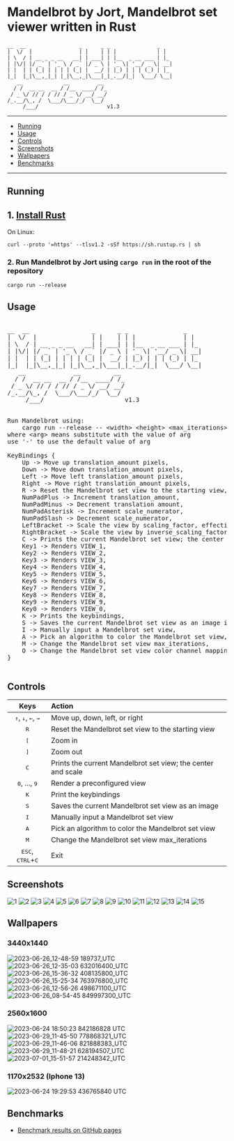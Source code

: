 # Mandelbrot by Jort, Mandelbrot set viewer written in Rust
    __  __                 _      _ _               _   
    |  \/  |               | |    | | |             | |  
    | \  / | __ _ _ __   __| | ___| | |__  _ __ ___ | |_ 
    | |\/| |/ _` | '_ \ / _` |/ _ \ | '_ \| '__/ _ \| __|
    | |  | | (_| | | | | (_| |  __/ | |_) | | | (_) | |_ 
    |_|  |_|\__,_|_| |_|\__,_|\___|_|_.__/|_|  \___/ \__|
       __             __         __ 
      / /  __ __  __ / /__  ____/ /_
     / _ \/ // / / // / _ \/ __/ __/
    /_.__/\_, /  \___/\___/_/  \__/ 
         /___/                      v1.3
         
---
- [Running](#running)
- [Usage](#usage)
- [Controls](#controls)
- [Screenshots](#screenshots)
- [Wallpapers](#wallpapers)
- [Benchmarks](#benchmarks)
---

## Running
## 1. [Install Rust](https://www.rust-lang.org/tools/install)
On Linux:
```
curl --proto '=https' --tlsv1.2 -sSf https://sh.rustup.rs | sh
```
### 2. Run Mandelbrot by Jort using `cargo run` in the root of the repository
```
cargo run --release
```

## Usage
<pre>
    
__  __                 _      _ _               _   
|  \/  |               | |    | | |             | |  
| \  / | __ _ _ __   __| | ___| | |__  _ __ ___ | |_ 
| |\/| |/ _` | '_ \ / _` |/ _ \ | '_ \| '__/ _ \| __|
| |  | | (_| | | | | (_| |  __/ | |_) | | | (_) | |_ 
|_|  |_|\__,_|_| |_|\__,_|\___|_|_.__/|_|  \___/ \__|
   __             __         __ 
  / /  __ __  __ / /__  ____/ /_
 / _ \/ // / / // / _ \/ __/ __/
/_.__/\_, /  \___/\___/_/  \__/ 
     /___/                      v1.3


Run Mandelbrot using:
	cargo run --release -- &lt;width&gt; &lt;height&gt; &lt;max_iterations&gt; &lt;supersampling_amount&gt; &lt;window_scale&gt;
where &lt;arg&gt; means substitute with the value of arg
use '-' to use the default value of arg

KeyBindings {
    Up -> Move up translation_amount pixels,
    Down -> Move down translation_amount pixels,
    Left -> Move left translation_amount pixels,
    Right -> Move right translation_amount pixels,
    R -> Reset the Mandelbrot set view to the starting view,
    NumPadPlus -> Increment translation_amount,
    NumPadMinus -> Decrement translation amount,
    NumPadAsterisk -> Increment scale_numerator,
    NumPadSlash -> Decrement scale_numerator,
    LeftBracket -> Scale the view by scaling_factor, effectively zooming in,
    RightBracket -> Scale the view by inverse_scaling_factor, effectively zooming out,
    C -> Prints the current Mandelbrot set view; the center and scale,
    Key1 -> Renders VIEW_1,
    Key2 -> Renders VIEW_2,
    Key3 -> Renders VIEW_3,
    Key4 -> Renders VIEW_4,
    Key5 -> Renders VIEW_5,
    Key6 -> Renders VIEW_6,
    Key7 -> Renders VIEW_7,
    Key8 -> Renders VIEW_8,
    Key9 -> Renders VIEW_9,
    Key0 -> Renders VIEW_0,
    K -> Prints the keybindings,
    S -> Saves the current Mandelbrot set view as an image in the saved folder,
    I -> Manually input a Mandelbrot set view,
    A -> Pick an algorithm to color the Mandelbrot set view,
    M -> Change the Mandelbrot set view max_iterations,
    O -> Change the Mandelbrot set view color channel mapping, xyz -> RGB, where x,y,z ∈ {{'R','G','B'}} (case-insensitive),
}

</pre>
## Controls
Keys | Action
:---:|:------
<kbd>↑</kbd>, <kbd>↓</kbd>, <kbd>←</kbd>, <kbd>→</kbd> | Move up, down, left, or right
<kbd>R</kbd> | Reset the Mandelbrot set view to the starting view
<kbd>[</kbd> | Zoom in
<kbd>]</kbd> | Zoom out
<kbd>C</kbd> | Prints the current Mandelbrot set view; the center and scale
<kbd>0</kbd>, ...,  <kbd>9</kbd> | Render a preconfigured view
<kbd>K</kbd> | Print the keybindings 
<kbd>S</kbd> | Saves the current Mandelbrot set view as an image
<kbd>I</kbd> | Manually input a Mandelbrot set view
<kbd>A</kbd> | Pick an algorithm to color the Mandelbrot set view
<kbd>M</kbd> | Change the Mandelbrot set view max_iterations
<kbd>ESC</kbd>, <kbd>CTRL</kbd>+<kbd>C</kbd> | Exit

## Screenshots
![1](https://github.com/jortrr/mandelbrot/assets/38651009/8a09d7a2-69e0-47b4-8e60-06392321ed08)
![2](https://github.com/jortrr/mandelbrot/assets/38651009/e2055e8b-6e12-4d73-8257-ca800c8a2159)
![3](https://github.com/jortrr/mandelbrot/assets/38651009/8a5fb455-f200-482e-927b-c34adbed45ca)
![4](https://github.com/jortrr/mandelbrot/assets/38651009/7d385212-0d91-4a5c-b6d1-4b75a2acaf02)
![5](https://github.com/jortrr/mandelbrot/assets/38651009/267ad0b1-c774-4474-816c-3de8150667c5)
![6](https://github.com/jortrr/mandelbrot/assets/38651009/c57b035d-b3b1-4b54-a92f-c6d6952f26fb)
![7](https://github.com/jortrr/mandelbrot/assets/38651009/3ff0c244-6055-4228-8e8d-dbb852a1d26a)
![8](https://github.com/jortrr/mandelbrot/assets/38651009/21775d83-a455-4a0c-9002-edada7c44a25)
![9](https://github.com/jortrr/mandelbrot/assets/38651009/f21e12b8-365b-49f7-aef0-7022afe14369)
![10](https://github.com/jortrr/mandelbrot/assets/38651009/cff43524-f882-4181-92c9-4660f09342bf)
![11](https://github.com/jortrr/mandelbrot/assets/38651009/e267cc25-8af3-4421-9361-59c7724b2dcb)
![12](https://github.com/jortrr/mandelbrot/assets/38651009/32412e40-49af-483a-84e8-90f22cc7b1d1)
![13](https://github.com/jortrr/mandelbrot/assets/38651009/c158fc1d-d376-47f2-9be0-433637e0d7e2)
![14](https://github.com/jortrr/mandelbrot/assets/38651009/cbad0e72-420a-459d-87ab-c551dd67efbe)
![15](https://github.com/jortrr/mandelbrot/assets/38651009/4f784846-2f1c-4af4-b841-309e6e25578d)

## Wallpapers
### 3440x1440
![2023-06-26_12-48-59 189737_UTC](https://github.com/jortrr/mandelbrot/assets/38651009/d487285e-d233-4374-bb5c-c46d84f0d83f)
![2023-06-26_12-35-03 632016400_UTC](https://github.com/jortrr/mandelbrot/assets/38651009/ccad4f4a-1bc3-455b-98d9-53c5c0f85db3)
![2023-06-26_15-36-32 408135800_UTC](https://github.com/jortrr/mandelbrot/assets/38651009/9baa2097-7cd7-4e53-b799-bfeab95c14dd)
![2023-06-26_15-25-34 763976800_UTC](https://github.com/jortrr/mandelbrot/assets/38651009/49c02944-1d34-493c-a047-6478b4046052)
![2023-06-26_12-56-26 498671100_UTC](https://github.com/jortrr/mandelbrot/assets/38651009/91813670-bcdd-480d-bb28-0fd68f8dad10)
![2023-06-26_08-54-45 849997300_UTC](https://github.com/jortrr/mandelbrot/assets/38651009/0f28dfac-ed62-4096-8c9a-73370a2d69fb)

### 2560x1600
![2023-06-24 18:50:23 842186828 UTC](https://github.com/jortrr/mandelbrot/assets/38651009/03ce23c3-770e-444a-b163-aa247cfeda7c)
![2023-06-29_11-45-50 778868321_UTC](https://github.com/jortrr/mandelbrot/assets/38651009/845cf9cf-3ac5-4df7-8150-abdd227af18a)
![2023-06-29_11-46-06 821888383_UTC](https://github.com/jortrr/mandelbrot/assets/38651009/4f369655-c36d-42e3-8864-0ae3cf998854)
![2023-06-29_11-48-21 628194507_UTC](https://github.com/jortrr/mandelbrot/assets/38651009/57c09c54-5616-487d-a7e8-66e69d8009db)
![2023-07-01_15-51-57 214248342_UTC](https://github.com/jortrr/mandelbrot/assets/38651009/5f66ad28-0bcd-4648-93c6-4f5915055538)

### 1170x2532 (Iphone 13)
![2023-06-24 19:29:53 436765840 UTC](https://github.com/jortrr/mandelbrot/assets/38651009/9b67dcdb-9dc3-4646-bbb4-96d7dc3ddb8f)

## Benchmarks
- [Benchmark results on GitHub pages](https://jortrr.github.io/mandelbrot/dev/bench/)